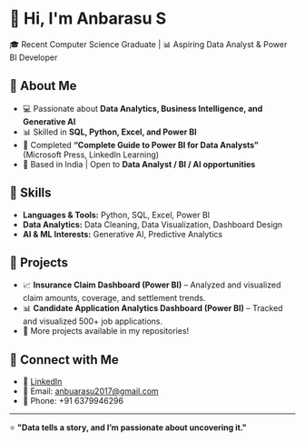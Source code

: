# 👋 Hi, I'm Anbarasu S  

🎓 Recent Computer Science Graduate | 📊 Aspiring Data Analyst & Power BI Developer  

## 🔹 About Me  
- 💻 Passionate about **Data Analytics, Business Intelligence, and Generative AI**  
- 📊 Skilled in **SQL, Python, Excel, and Power BI**  
- 🚀 Completed **“Complete Guide to Power BI for Data Analysts”** (Microsoft Press, LinkedIn Learning)  
- 📍 Based in India | Open to **Data Analyst / BI / AI opportunities**  

## 🔹 Skills  
- **Languages & Tools:** Python, SQL, Excel, Power BI  
- **Data Analytics:** Data Cleaning, Data Visualization, Dashboard Design  
- **AI & ML Interests:** Generative AI, Predictive Analytics  

## 🔹 Projects  
- 📈 **Insurance Claim Dashboard (Power BI)** – Analyzed and visualized claim amounts, coverage, and settlement trends.  
- 📊 **Candidate Application Analytics Dashboard (Power BI)** – Tracked and visualized 500+ job applications.  
- 🔎 More projects available in my repositories!  

## 🔹 Connect with Me  
- 💼 [LinkedIn](https://www.linkedin.com/in/anbarasu24/)  
- 📧 Email: anbuarasu2017@gmail.com  
- 📱 Phone: +91 6379946296  

---

⭐ **"Data tells a story, and I’m passionate about uncovering it."**  
